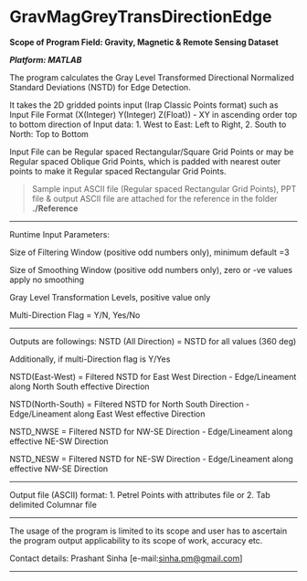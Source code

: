 # GravMagGreyTransDirectionEdge

**Scope of Program Field: Gravity, Magnetic & Remote Sensing Dataset**

_**Platform: MATLAB**_

The program calculates the Gray Level Transformed Directional Normalized Standard Deviations (NSTD) for Edge Detection.

It takes the 2D gridded points input (Irap Classic Points format) such as Input File Format (X(Integer) Y(Integer) Z(Float)) - XY in ascending order top to bottom direction of Input data: 1. West to East: Left to Right, 2. South to North: Top to Bottom

Input File can be Regular spaced Rectangular/Square Grid Points or may be Regular spaced Oblique Grid Points, which is padded with nearest outer points to make it Regular spaced Rectangular Grid Points.

>Sample input ASCII file (Regular spaced Rectangular Grid Points), PPT file & output ASCII file are attached for the reference in the folder **./Reference**

------------------------------------------------------------------------------------------
Runtime Input Parameters:

Size of Filtering Window (positive odd numbers only), minimum default =3

Size of Smoothing Window (positive odd numbers only), zero or -ve values apply no smoothing

Gray Level Transformation Levels, positive value only

Multi-Direction Flag = Y/N, Yes/No

------------------------------------------------------------------------------------------

Outputs are followings: 
NSTD (All Direction) = NSTD for all values (360 deg)

Additionally, if multi-Direction flag is Y/Yes

NSTD(East-West) = Filtered NSTD for East West Direction - Edge/Lineament along North South effective Direction

NSTD(North-South) = Filtered NSTD for North South Direction - Edge/Lineament along East West effective Direction

NSTD_NWSE = Filtered NSTD for NW-SE Direction - Edge/Lineament along effective NE-SW Direction

NSTD_NESW = Filtered NSTD for NE-SW Direction - Edge/Lineament along effective NW-SE Direction

------------------------------------------------------------------------------------------

Output file (ASCII) format: 1. Petrel Points with attributes file or 2. Tab delimited Columnar file  

------------------------------------------------------------------------------------------
The usage of the program is limited to its scope and user has to ascertain the program output applicability to its scope of work, accuracy etc.

Contact details: Prashant Sinha [e-mail:sinha.pm@gmail.com]

------------------------------------------------------------------------------------------
